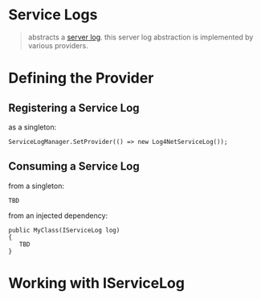 ﻿# Service Logs
> abstracts a [server log](http://en.wikipedia.org/wiki/Server_log "Server log"). this server log abstraction is implemented by various providers.




# Defining the Provider

## Registering a Service Log

as a singleton:

	ServiceLogManager.SetProvider(() => new Log4NetServiceLog());

## Consuming a Service Log

from a singleton:

	TBD

from an injected dependency:

	public MyClass(IServiceLog log)
	{
	   TBD
	}




# Working with IServiceLog